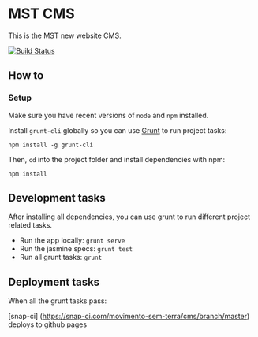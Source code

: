 # MST CMS

This is the MST new website CMS.

[![Build Status](https://snap-ci.com/movimento-sem-terra/cms/branch/master/build_image)](https://snap-ci.com/movimento-sem-terra/cms/branch/master)

## How to

### Setup

Make sure you have recent versions of `node` and `npm` installed.

Install `grunt-cli` globally so you can use [Grunt](http://gruntjs.com) to run project tasks:

```
npm install -g grunt-cli
```

Then, `cd` into the project folder and install dependencies with npm:

```
npm install
```

## Development tasks

After installing all dependencies, you can use grunt to run different project related tasks.

* Run the app locally: `grunt serve`
* Run the jasmine specs: `grunt test`
* Run all grunt tasks: `grunt`

## Deployment tasks

When all the grunt  tasks pass:

[snap-ci] (https://snap-ci.com/movimento-sem-terra/cms/branch/master) deploys to github pages

